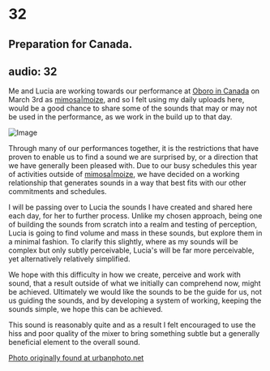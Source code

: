 # 32
## Preparation for Canada.
audio: 32
---

Me and Lucia are working towards our performance at <a href="http://www.oboro.net/archive/1112.html" title="Oboro in Canada">Oboro in Canada</a> on March 3rd as <a href="http://www.mimosamoize.com/" title="mimosa|moize">mimosa|moize</a>, and so I felt using my daily uploads here, would be a good chance to share some of the sounds that may or may not be used in the performance, as we work in the build up to that day.

![Image](/assets/img/Snd-32.jpg)

Through many of our performances together, it is the restrictions that have proven to enable us to find a sound we are surprised by, or a direction that we have generally been pleased with. Due to our busy schedules this year of activities outside of <a href="http://www.mimosamoize.com/" title="mimosa|moize">mimosa|moize</a>, we have decided on a working relationship that generates sounds in a way that best fits with our other commitments and schedules. 

I will be passing over to Lucia the sounds I have created and shared here each day, for her to further process. Unlike my chosen approach, being one of building the sounds from scratch into a realm and testing of perception, Lucia is going to find volume and mass in these sounds, but explore them in a minimal fashion. To clarify this slightly, where as my sounds will be complex but only subtly perceivable, Lucia's will be far more perceivable, yet alternatively relatively simplified. 

We hope with this difficulty in how we create, perceive and work with sound, that a result outside of what we initially can comprehend now, might be achieved. Ultimately we would like the sounds to be the guide for us, not us guiding the sounds, and by developing a system of working, keeping the sounds simple, we hope this can be achieved.

This sound is reasonably quite and as a result I felt encouraged to use the hiss and poor quality of the mixer to bring something subtle but a generally beneficial element to the overall sound.

<a href="http://www.urbanphoto.net/blog/2007/02/18/montreal-architecture-no3/" title="Photo of the Place Ville-Marie, originally found at urbanphoto.net" target="_blank">Photo originally found at urbanphoto.net</a>